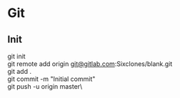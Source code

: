 # Git

## Init

git init\
git remote add origin git@gitlab.com:Sixclones/blank.git\
git add .\
git commit -m "Initial commit"\
git push -u origin master\
